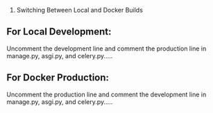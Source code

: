 

1. Switching Between Local and Docker Builds

For Local Development:
-----------------------

Uncomment the development line and comment the production line in manage.py, asgi.py, and celery.py.....

For Docker Production:
----------------------

Uncomment the production line and comment the development line in manage.py, asgi.py, and celery.py.....


